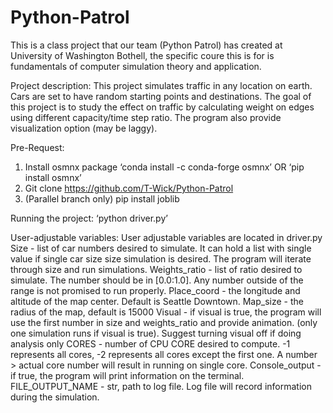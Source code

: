 # Python-Patrol
This is a class project that our team (Python Patrol) has created at University of Washington Bothell, the specific coure this is for is fundamentals of computer simulation theory and application.

Project description:
	This project simulates traffic in any location on earth. Cars are set to have random starting points and destinations. The goal of this project is to study the effect on traffic by calculating weight on edges using different capacity/time step ratio. The program also provide visualization option (may be laggy).


Pre-Request:
1.	Install osmnx package
	‘conda install -c conda-forge osmnx’
	OR ‘pip install osmnx’
2.	Git clone https://github.com/T-Wick/Python-Patrol
3. 	(Parallel branch only) pip install joblib

Running the project:
	‘python driver.py’

User-adjustable variables:
	User adjustable variables are located in driver.py
	Size - list of car numbers desired to simulate. It can hold a list with single value if single car size size simulation is desired. The program will iterate through size and run simulations.
	Weights_ratio - list of ratio desired to simulate. The number should be in [0.0:1.0]. Any number outside of the range is not promised to run properly.
	Place_coord - the longitude and altitude of the map center. Default is Seattle Downtown.
	Map_size - the radius of the map, default is 15000
	Visual - if visual is true, the program will use the first number in size and weights_ratio and provide animation. (only one simulation runs if visual is true). Suggest turning visual off if doing analysis only
	CORES - number of CPU CORE desired to compute. -1 represents all cores, -2 represents all cores except the first one. A number > actual core number will result in running on single core.
	Console_output - if true, the program will print information on the terminal.
	FILE_OUTPUT_NAME - str, path to log file. Log file will record information during the simulation.
